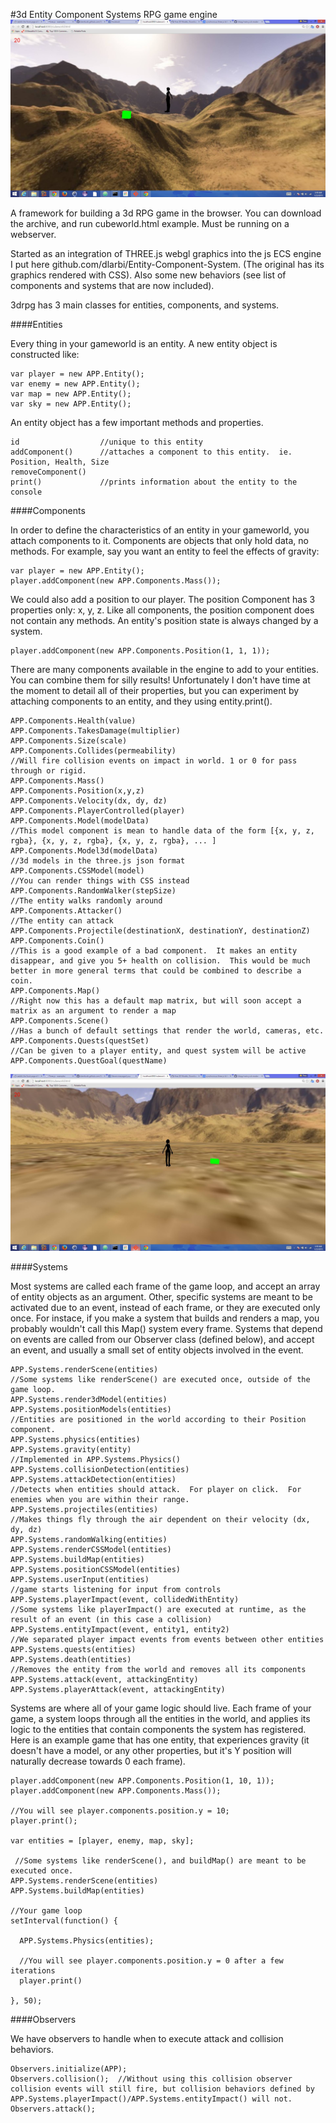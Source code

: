 #3d Entity Component Systems RPG game engine
![Alt text](/images/screenshot2.jpg?raw=true "Optional Title")


A framework for building a 3d RPG game in the browser. You can download the archive, and run cubeworld.html example. Must be running on a webserver.

Started as an integration of THREE.js webgl graphics into the js ECS engine I put here github.com/dlarbi/Entity-Component-System. (The original has its graphics rendered with CSS). Also some new behaviors (see list of components and systems that are now included).

3drpg has 3 main classes for entities, components, and systems.

####Entities

Every thing in your gameworld is an entity. A new entity object is constructed like:

    var player = new APP.Entity();
    var enemy = new APP.Entity();
    var map = new APP.Entity();
    var sky = new APP.Entity();

An entity object has a few important methods and properties.

    id                  //unique to this entity
    addComponent()      //attaches a component to this entity.  ie. Position, Health, Size
    removeComponent()
    print()             //prints information about the entity to the console

####Components

In order to define the characteristics of an entity in your gameworld, you attach components to it. Components are objects that only hold data, no methods. For example, say you want an entity to feel the effects of gravity:

    var player = new APP.Entity();
    player.addComponent(new APP.Components.Mass());

We could also add a position to our player. The position Component has 3 properties only: x, y, z. Like all components, the position component does not contain any methods. An entity's position state is always changed by a system.

    player.addComponent(new APP.Components.Position(1, 1, 1));

There are many components available in the engine to add to your entities. You can combine them for silly results! Unfortunately I don't have time at the moment to detail all of their properties, but you can experiment by attaching components to an entity, and they using entity.print().
    
    APP.Components.Health(value)
    APP.Components.TakesDamage(multiplier)
    APP.Components.Size(scale)
    APP.Components.Collides(permeability)                                       //Will fire collision events on impact in world. 1 or 0 for pass through or rigid.
    APP.Components.Mass()
    APP.Components.Position(x,y,z)
    APP.Components.Velocity(dx, dy, dz)
    APP.Components.PlayerControlled(player)
    APP.Components.Model(modelData)                                             //This model component is mean to handle data of the form [{x, y, z, rgba}, {x, y, z, rgba}, {x, y, z, rgba}, ... ]
    APP.Components.Model3d(modelData)                                           //3d models in the three.js json format
    APP.Components.CSSModel(model)                                              //You can render things with CSS instead
    APP.Components.RandomWalker(stepSize)                                       //The entity walks randomly around
    APP.Components.Attacker()                                                   //The entity can attack
    APP.Components.Projectile(destinationX, destinationY, destinationZ)
    APP.Components.Coin()                                                       //This is a good example of a bad component.  It makes an entity disappear, and give you 5+ health on collision.  This would be much better in more general terms that could be combined to describe a coin.
    APP.Components.Map()                                                        //Right now this has a default map matrix, but will soon accept a matrix as an argument to render a map
    APP.Components.Scene()                                                      //Has a bunch of default settings that render the world, cameras, etc.
    APP.Components.Quests(questSet)                                             //Can be given to a player entity, and quest system will be active
    APP.Components.QuestGoal(questName)

![Alt text](/images/screenshot1.jpg?raw=true "Optional Title")

####Systems

Most systems are called each frame of the game loop, and accept an array of entity objects as an argument. Other, specific systems are meant to be activated due to an event, instead of each frame, or they are executed only once. For instace, if you make a system that builds and renders a map, you probably wouldn't call this Map() system every frame. Systems that depend on events are called from our Observer class (defined below), and accept an event, and usually a small set of entity objects involved in the event.

    APP.Systems.renderScene(entities)                                           //Some systems like renderScene() are executed once, outside of the game loop.
    APP.Systems.render3dModel(entities)
    APP.Systems.positionModels(entities)                                        //Entities are positioned in the world according to their Position component.
    APP.Systems.physics(entities)
    APP.Systems.gravity(entity)                                                 //Implemented in APP.Systems.Physics()
    APP.Systems.collisionDetection(entities)
    APP.Systems.attackDetection(entities)                                       //Detects when entities should attack.  For player on click.  For enemies when you are within their range.
    APP.Systems.projectiles(entities)                                           //Makes things fly through the air dependent on their velocity (dx, dy, dz)
    APP.Systems.randomWalking(entities)
    APP.Systems.renderCSSModel(entities)
    APP.Systems.buildMap(entities)
    APP.Systems.positionCSSModel(entities)
    APP.Systems.userInput(entities)                                             //game starts listening for input from controls
    APP.Systems.playerImpact(event, collidedWithEntity)                         //Some systems like playerImpact() are executed at runtime, as the result of an event (in this case a collision)
    APP.Systems.entityImpact(event, entity1, entity2)                           //We separated player impact events from events between other entities
    APP.Systems.quests(entities)
    APP.Systems.death(entities)                                                 //Removes the entity from the world and removes all its components
    APP.Systems.attack(event, attackingEntity)
    APP.Systems.playerAttack(event, attackingEntity)

Systems are where all of your game logic should live. Each frame of your game, a system loops through all the entities in the world, and applies its logic to the entities that contain components the system has registered. Here is an example game that has one entity, that experiences gravity (it doesn't have a model, or any other properties, but it's Y position will naturally decrease towards 0 each frame).

    player.addComponent(new APP.Components.Position(1, 10, 1));
    player.addComponent(new APP.Components.Mass());
    
    //You will see player.components.position.y = 10;
    player.print();
    
    var entities = [player, enemy, map, sky];
    
     //Some systems like renderScene(), and buildMap() are meant to be executed once.
    APP.Systems.renderScene(entities)                                          
    APP.Systems.buildMap(entities) 
    
    //Your game loop
    setInterval(function() {
    
      APP.Systems.Physics(entities);
    
      //You will see player.components.position.y = 0 after a few iterations
      player.print()           
    
    }, 50);

####Observers

We have observers to handle when to execute attack and collision behaviors.

    Observers.initialize(APP);
    Observers.collision();  //Without using this collision observer collision events will still fire, but collision behaviors defined by APP.Systems.playerImpact()/APP.Systems.entityImpact() will not.
    Observers.attack();

